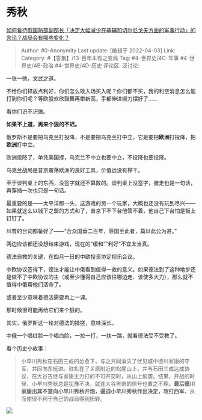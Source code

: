 # 秀秋
[如何看待俄国防部副部长「决定大幅减少在基辅和切尔尼戈夫方面的军事行动」的言论？战局会有哪些变化？](https://www.zhihu.com/question/524858322/answer/2414001653)

> Author: #0-Anonymity
> Last update: [编辑于 2022-04-03]
> Link:
> Category: #【答集】/13-百年未有之变局
> Tag: #4-世界史/4C-军事 #4-世界史/4B-政治 #4-世界史/4D-历史
> 评论区:
> 泛讨论:

一张一弛，文武之道。

不给你们释放点利好，你们怎么敢入场买入呢？你们都不买，我的利空消息怎么能打到你们呢？等欧股欢欣鼓舞再攀新高，手都伸进铡刀摆好了……

看你们识不识做。

**如果不上道，再来个狠的不迟。**

俄罗斯不是要把乌克兰打投降，不是要把乌克兰打中立，它是要把**欧洲**打投降，把**欧洲**打中立。

欧洲投降了，单凭美国撑，乌克兰不中立也要中立，不投降也要投降。

乌克兰战局是普京震荡欧洲的良好工具，价值远没有榨干。

至于谈判桌上的东西，没签字就还不算数的。谈判桌上没签字，撤走也是一句话，再穿插一次也只是一句话。

最重要的是——太平洋那一头，这游戏的另一个玩家，大概也还没有玩到尽兴——如果就这么以城下之盟的方式和了，普京下不下台他管不着，他自己下台怕是板上钉钉了。

川普的台词都备好了——“合众国垂二百年，辱国至此者，莫以此公为甚。”

两边应该都还没想结束游戏，现在的“缓和”“利好”不宜太当真。

德法自救的关键，在四月一日的中欧投资协定视讯会议。

中欧协议签得下，德法才能让中俄看到值得一救的意义。如果德法到了这种地步还是做不了中欧协议的主（或至少懂得自己应该往哪边走、该使多大力），那么就不值得中俄帮他们活命了。

或者至少意味着德法需要再上一课。

那时候很可能再给它们来个狠的。

其实，俄罗斯这一轮对德法的揉搓，意味深长。

中俄一个唱红脸一个唱白脸，一拉一打，一扶一踹，就看德法受不受教了。

看个历史小故事：

> 小早川秀秋在石田三成的怂恿下，与之共同消灭了伏见城中德川家康的守军，共同向东挺进。驻扎在了关原附近的松尾山上，并与石田三成达成协议，在大谷吉继与家康主力打的不可开交时，从山上偷袭。结果，开战的时候，小早川秀秋总是犹豫不决，就连大谷吉继的信号也置之不理。**最后德川家康出其不意向小早川秀秋开炮，逼迫小早川秀秋作出决定，攻打西军**，从而使很不利于自己的战局得到扭转。

![](https://pic1.zhimg.com/50/v2-af4944730b82eb37256b361a07988797_720w.jpg?source=1940ef5c)
